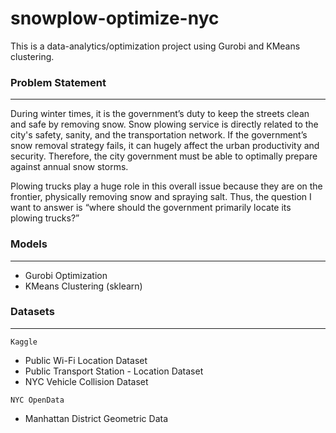# snowplow-optimize-nyc

This is a data-analytics/optimization project using Gurobi and KMeans clustering.

### Problem Statement
---
During winter times, it is the government’s duty to keep the streets clean and safe by removing snow.
Snow plowing service is directly related to the city's safety, sanity, and the transportation network.
If the government’s snow removal strategy fails, it can hugely affect the urban productivity and security.
Therefore, the city government must be able to optimally prepare against annual snow storms.

Plowing trucks play a huge role in this overall issue because they are on the frontier, physically removing
snow and spraying salt. Thus, the question I want to answer is “where should the government primarily locate its plowing trucks?”

### Models
---
- Gurobi Optimization
- KMeans Clustering (sklearn)

### Datasets
---
```Kaggle```
- Public Wi-Fi Location Dataset
- Public Transport Station - Location Dataset
- NYC Vehicle Collision Dataset

```NYC OpenData```
- Manhattan District Geometric Data

